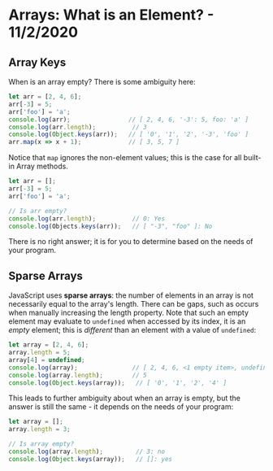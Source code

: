 
# Arrays: What is an Element? - 11/2/2020

## Array Keys

When is an array empty? There is some ambiguity here:

```javascript
let arr = [2, 4, 6];
arr[-3] = 5;
arr['foo'] = 'a';
console.log(arr);                // [ 2, 4, 6, '-3': 5, foo: 'a' ]
console.log(arr.length);          // 3
console.log(Object.keys(arr));   // [ '0', '1', '2', '-3', 'foo' ]
arr.map(x => x + 1);             // [ 3, 5, 7 ]
```

Notice that `map` ignores the non-element values; this is the case for all built-in Array methods.

```javascript
let arr = [];
arr[-3] = 5;
arr['foo'] = 'a';

// Is arr empty?
console.log(arr.length);          // 0: Yes
console.log(Objects.keys(arr));   // [ "-3", "foo" ]: No
```

There is no right answer; it is for you to determine based on the needs of your program.

## Sparse Arrays

JavaScript uses **sparse arrays**: the number of elements in an array is not necessarily equal to the array's length. There can be gaps, such as occurs when manually increasing the length property. Note that such an empty element may evaluate to `undefined` when accessed by its index, it is an *empty* element; this is *different* than an element with a value of `undefined`:

```javascript
let array = [2, 4, 6];
array.length = 5;
array[4] = undefined;
console.log(array);               // [ 2, 4, 6, <1 empty item>, undefined ]
console.log(array.length);        // 5
console.log(Object.keys(array));   // [ '0', '1', '2', '4' ]
```

This leads to further ambiguity about when an array is empty, but the answer is still the same - it depends on the needs of your program:

```javascript
let array = [];
array.length = 3;

// Is array empty?
console.log(array.length);         // 3: no
console.log(Object.keys(array));   // []: yes
```
